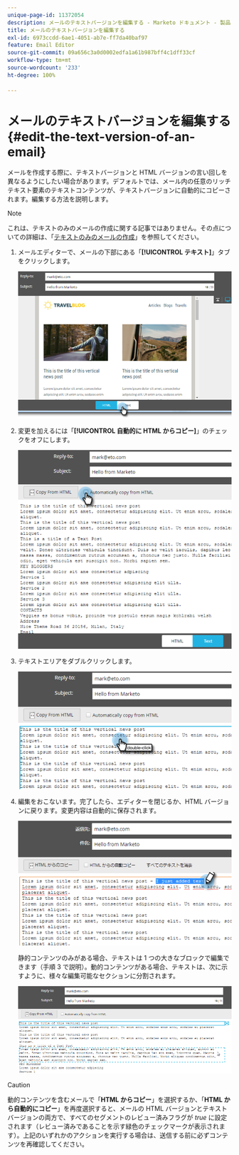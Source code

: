 ```yaml
---
unique-page-id: 11372054
description: メールのテキストバージョンを編集する - Marketo ドキュメント - 製品ドキュメント
title: メールのテキストバージョンを編集する
exl-id: 6973ccdd-6ae1-4051-ab7e-ff7da40baf97
feature: Email Editor
source-git-commit: 09a656c3a0d0002edfa1a61b987bff4c1dff33cf
workflow-type: tm+mt
source-wordcount: '233'
ht-degree: 100%

---
```


# メールのテキストバージョンを編集する {#edit-the-text-version-of-an-email}

メールを作成する際に、テキストバージョンと HTML バージョンの言い回しを異なるようにしたい場合があります。デフォルトでは、メール内の任意のリッチテキスト要素のテキストコンテンツが、テキストバージョンに自動的にコピーされます。編集する方法を説明します。

>[!NOTE]
>
>これは、テキストのみのメールの作成に関する記事ではありません。その点についての詳細は、「[テキストのみのメールの作成](/help/marketo/product-docs/email-marketing/general/creating-an-email/create-a-text-only-email.md)」を参照してください。

1. メールエディターで、メールの下部にある「**[!UICONTROL テキスト]**」タブをクリックします。

   ![](assets/one-5.png)

1. 変更を加えるには「**[!UICONTROL 自動的に HTML からコピー]**」のチェックをオフにします。

   ![](assets/two-5.png)

1. テキストエリアをダブルクリックします。

   ![](assets/three-4.png)

1. 編集をおこないます。完了したら、エディターを閉じるか、HTML バージョンに戻ります。変更内容は自動的に保存されます。

   ![](assets/four-4.png)

   静的コンテンツのみがある場合、テキストは 1 つの大きなブロックで編集できます（手順 3 で説明）。動的コンテンツがある場合、テキストは、次に示すように、様々な編集可能なセクションに分割されます。

   ![](assets/five-3.png)

>[!CAUTION]
>
>動的コンテンツを含むメールで「**HTML からコピー**」を選択するか、「**HTML から自動的にコピー**」を再度選択すると、メールの HTML バージョンとテキストバージョンの両方で、すべてのセグメントのレビュー済みフラグが _true_ に設定されます（レビュー済みであることを示す緑色のチェックマークが表示されます）。上記のいずれかのアクションを実行する場合は、送信する前に必ずコンテンツを再確認してください。
